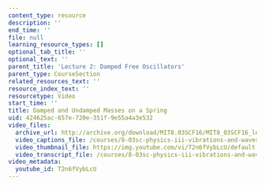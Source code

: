 ```yaml
---
content_type: resource
description: ''
end_time: ''
file: null
learning_resource_types: []
optional_tab_title: ''
optional_text: ''
parent_title: 'Lecture 2: Damped Free Oscillators'
parent_type: CourseSection
related_resources_text: ''
resource_index_text: ''
resourcetype: Video
start_time: ''
title: Damped and Undamped Masses on a Spring
uid: 424625ac-657e-720e-351f-9e55a4a3e532
video_files:
  archive_url: http://archive.org/download/MIT8.03SCF16/MIT8_03SCF16_lec02_300k.mp4
  video_captions_file: /courses/8-03sc-physics-iii-vibrations-and-waves-fall-2016/06cbe36eb7f05f8e842f6b2ad116724a_T2n6fVybLcU.vtt
  video_thumbnail_file: https://img.youtube.com/vi/T2n6fVybLcU/default.jpg
  video_transcript_file: /courses/8-03sc-physics-iii-vibrations-and-waves-fall-2016/181f8eb48583f31dbdfaa795b4b07424_T2n6fVybLcU.pdf
video_metadata:
  youtube_id: T2n6fVybLcU
---
```

